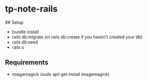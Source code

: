 # tp-note-rails

## Setup

- bundle install
- rails db:migrate (or rails db:create if you haven't created your db)
- rails db:seed
- rails s

## Requirements 

- imagemagick (sudo apt-get install imagemagick)
